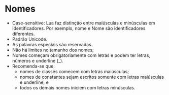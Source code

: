 # Nomes
- Case-sensitive: Lua faz distinção entre maiúsculas e minúsculas em identificadores. Por exemplo, nome e Nome são identificadores diferentes.
- Padrão Unicode.
- As palavras especiais são reservadas.
- Não há limites no tamanho dos nomes;
- Nomes começam obrigatoriamente com letras e podem ter letras, números e underline (_).
- Recomenda-se que:
	- nomes de classes comecem com letras maiúsculas; 
	- nomes de constantes sejam escritos somente com letras maiúsculas e underline; e 
	- todos os demais nomes iniciem com letras minúsculas.
